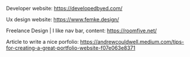 Developer website: https://developedbyed.com/

Ux design website: https://www.femke.design/

Freelance Design | I like nav bar, content: https://roomfive.net/ 

Article to write a nice porfolio: https://andrewcouldwell.medium.com/tips-for-creating-a-great-portfolio-website-f07e063e8371
